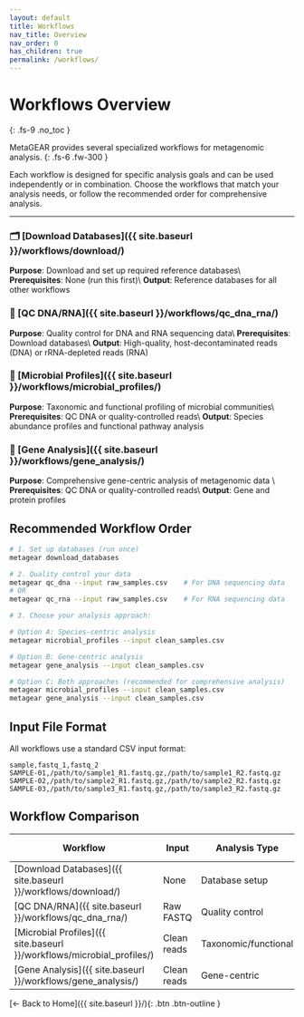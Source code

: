 ```yaml
---
layout: default
title: Workflows
nav_title: Overview
nav_order: 0
has_children: true
permalink: /workflows/
---
```


# Workflows Overview
{: .fs-9 .no_toc }

MetaGEAR provides several specialized workflows for metagenomic analysis.
{: .fs-6 .fw-300 }

Each workflow is designed for specific analysis goals and can be used independently or in combination. Choose the workflows that match your analysis needs, or follow the recommended order for comprehensive analysis.

---

<!-- ## Available Workflows -->

<!-- - **[Download Database]({{ site.baseurl }}/workflows/download/)** - Install required databases
- **[QC DNA/RNA]({{ site.baseurl }}/workflows/qc_dna_rna/)** - Quality control for DNA and RNA sequences
- **[Microbial Profiles]({{ site.baseurl }}/workflows/microbial_profiles/)** - Taxonomic and functional profiling
- **[Gene Analysis]({{ site.baseurl }}/workflows/gene_analysis/)** - Gene-centric analysis workflow -->

### 🗂️ [Download Databases]({{ site.baseurl }}/workflows/download/)
**Purpose**: Download and set up required reference databases\\
**Prerequisites**: None (run this first)\\
**Output**: Reference databases for all other workflows

### 🧬 [QC DNA/RNA]({{ site.baseurl }}/workflows/qc_dna_rna/)
**Purpose**: Quality control for DNA and RNA sequencing data\\
**Prerequisites**: Download databases\\
**Output**: High-quality, host-decontaminated reads (DNA) or rRNA-depleted reads (RNA)

### 🦠 [Microbial Profiles]({{ site.baseurl }}/workflows/microbial_profiles/)
**Purpose**: Taxonomic and functional profiling of microbial communities\\
**Prerequisites**: QC DNA or quality-controlled reads\\
**Output**: Species abundance profiles and functional pathway analysis


### 🧬 [Gene Analysis]({{ site.baseurl }}/workflows/gene_analysis/)
**Purpose**: Comprehensive gene-centric analysis of metagenomic data \\
**Prerequisites**: QC DNA or quality-controlled reads\\
**Output**: Gene and protein profiles


## Recommended Workflow Order

```bash
# 1. Set up databases (run once)
metagear download_databases

# 2. Quality control your data
metagear qc_dna --input raw_samples.csv    # For DNA sequencing data
# OR
metagear qc_rna --input raw_samples.csv    # For RNA sequencing data

# 3. Choose your analysis approach:

# Option A: Species-centric analysis
metagear microbial_profiles --input clean_samples.csv

# Option B: Gene-centric analysis
metagear gene_analysis --input clean_samples.csv

# Option C: Both approaches (recommended for comprehensive analysis)
metagear microbial_profiles --input clean_samples.csv
metagear gene_analysis --input clean_samples.csv
```

## Input File Format

All workflows use a standard CSV input format:

```
sample,fastq_1,fastq_2
SAMPLE-01,/path/to/sample1_R1.fastq.gz,/path/to/sample1_R2.fastq.gz
SAMPLE-02,/path/to/sample2_R1.fastq.gz,/path/to/sample2_R2.fastq.gz
SAMPLE-03,/path/to/sample3_R1.fastq.gz,/path/to/sample3_R2.fastq.gz
```

## Workflow Comparison

| Workflow | Input | Analysis Type | Output | Computational Requirements |
|----------|-------|---------------|---------|---------------------------|
| [Download Databases]({{ site.baseurl }}/workflows/download/) | None | Database setup | Reference databases | Low (download only) |
| [QC DNA/RNA]({{ site.baseurl }}/workflows/qc_dna_rna/) | Raw FASTQ | Quality control | Clean reads | Medium |
| [Microbial Profiles]({{ site.baseurl }}/workflows/microbial_profiles/) | Clean reads | Taxonomic/functional | Species profiles | Medium-High |
| [Gene Analysis]({{ site.baseurl }}/workflows/gene_analysis/) | Clean reads | Gene-centric | Gene catalogs | High |


[← Back to Home]({{ site.baseurl }}/){: .btn .btn-outline }